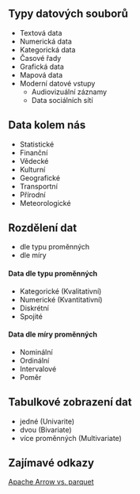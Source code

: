 ## Typy datových souborů

 - Textová data
 - Numerická data
 - Kategorická data
 - Časové řady
 - Grafická data
 - Mapová data
 - Moderní datové vstupy
	 -  Audiovizuální záznamy
	 -  Data sociálních sítí

## Data kolem nás

-   Statistické
-   Finanční
-   Vědecké
-   Kulturní
-   Geografické
-   Transportní
-   Přírodní
-   Meteorologické

## Rozdělení dat

  - dle typu proměnných
  - dle míry

#### Data dle typu proměnných

-   Kategorické (Kvalitativní)
-   Numerické (Kvantitativní)
-   Diskrétní
-   Spojité

#### Data dle míry proměnných

-   Nominální
-   Ordinální
-   Intervalové
-   Poměr




## Tabulkové zobrazení dat

-   jedné (Univarite)
-   dvou (Bivariate)
-   více proměnných (Multivariate)


## Zajímavé odkazy

[Apache Arrow vs. parquet](http://dbmsmusings.blogspot.com/2017/10/apache-arrow-vs-parquet-and-orc-do-we.html)

```python

```
